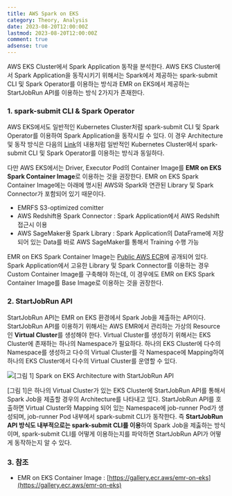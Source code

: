 ```yaml
---
title: AWS Spark on EKS
category: Theory, Analysis
date: 2023-08-20T12:00:00Z
lastmod: 2023-08-20T12:00:00Z
comment: true
adsense: true
---
```


AWS EKS Cluster에서 Spark Application 동작을 분석한다. AWS EKS Cluster에서 Spark Application을 동작시키기 위해서는 Spark에서 제공하는 spark-submit CLI 및 Spark Operator를 이용하는 방식과 EMR on EKS에서 제공하는 StartJobRun API를 이용하는 방식 2가지가 존재한다.

### 1. spark-submit CLI & Spark Operator

AWS EKS에서도 일반적인 Kubernetes Cluster처럼 spark-submit CLI 및 Spark Operator를 이용하여 Spark Application을 동작시킬 수 있다. 이 경우 Architecture 및 동작 방식은 다음의 [Link](https://ssup2.github.io/theory_analysis/Spark_Kubernetes/)의 내용처럼 일반적인 Kubernetes Cluster에서 spark-submit CLI 및 Spark Operator를 이용하는 방식과 동일하다.

다만 AWS EKS에서는 Driver, Executor Pod의 Container Image를 **EMR on EKS Spark Container Image**로 이용하는 것을 권장한다. EMR on EKS Spark Container Image에는 아래에 명시된 AWS와 Spark와 연관된 Library 및 Spark Connector가 포함되어 있기 때문이다.

* EMRFS S3-optimized comitter
* AWS Redshift용 Spark Connector : Spark Application에서 AWS Redshift 접근시 이용
* AWS SageMaker용 Spark Library : Spark Application의 DataFrame에 저장되어 있는 Data를 바로 AWS SageMaker를 통해서 Training 수행 가능

EMR on EKS Spark Container Image는 [Public AWS ECR](https://gallery.ecr.aws/emr-on-eks)에 공개되어 있다. Spark Application에서 고유한 Library 및 Spark Connector를 이용하는 경우 Custom Container Image를 구축해야 하는데, 이 경우에도 EMR on EKS Spark Container Image를 Base Image로 이용하는 것을 권장한다.

### 2. StartJobRun API

StartJobRun API는 EMR on EKS 환경에서 Spark Job을 제출하는 API이다. StartJobRun API를 이용하기 위해서는 AWS EMR에서 관리하는 가상의 Resource인 **Virtual Cluster**를 생성해야 한다. Virtual Cluster를 생성하기 위해서는 EKS Cluster에 존재하는 하나의 Namespace가 필요하다. 하나의 EKS Cluster에 다수의 Namespace를 생성하고 다수의 Virtual Cluster를 각 Namespace에 Mapping하여 하나의 EKS Cluster에서 다수의 Virtual Cluster를 운영할 수 있다.

![[그림 1] Spark on EKS Architecture with StartJobRun API]({{site.baseurl}}/images/theory_analysis/AWS_Spark_on_EKS/Spark_EKS_Architecture_StartJobRun_API.PNG)

[그림 1]은 하나의 Virtual Cluster가 있는 EKS Cluster에 StartJobRun API를 통해서 Spark Job을 제출할 경우의 Architecture를 나타내고 있다. StartJobRun API를 호출하면 Virtual Cluster와 Mapping 되어 있는 Namespace에 job-runner Pod가 생성되며, job-runner Pod 내부에서 spark-submit CLI가 동작한다. 즉 **StartJobRun API 방식도 내부적으로는 spark-submit CLI를 이용**하여 Spark Job을 제춣하는 방식이며, spark-submit CLI를 어떻게 이용하는지를 파악하면 StartJobRun API가 어떻게 동작하는지 알 수 있다.

### 3. 참조

* EMR on EKS Container Image : [https://gallery.ecr.aws/emr-on-eks](https://gallery.ecr.aws/emr-on-eks)